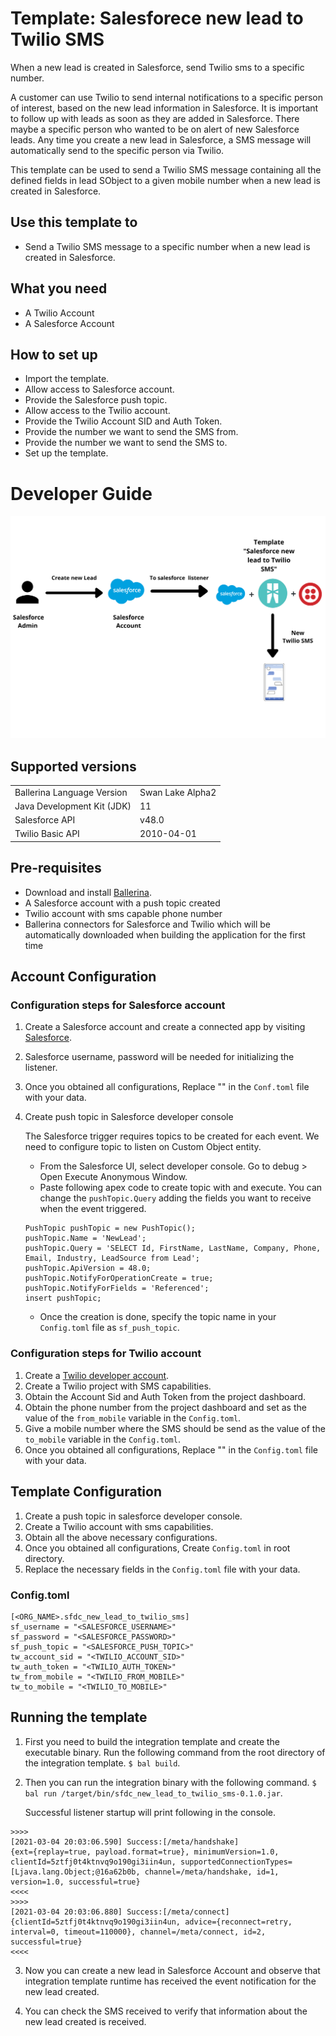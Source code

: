 # Template: Salesforece new lead to Twilio SMS

When a new lead is created in Salesforce, send Twilio sms to a specific number.

A customer can use Twilio to send internal notifications to a specific person of interest, based on the new lead information in Salesforce. 
It is important to follow up with leads as soon as they are added in Salesforce. There maybe a specific person who wanted to be on 
alert of new Salesforce leads. Any time you create a new lead in Salesforce, a SMS message will automatically send to 
the specific person via Twilio.

This template can be used to send a Twilio SMS message containing all 
the defined fields in lead SObject to a given mobile number when a new lead is created in Salesforce.

## Use this template to
- Send a Twilio SMS message to a specific number when a new lead is created in Salesforce.

## What you need
- A Twilio Account
- A Salesforce Account

## How to set up
- Import the template.
- Allow access to Salesforce account.
- Provide the Salesforce push topic.
- Allow access to the Twilio account.
- Provide the Twilio Account SID and Auth Token.
- Provide the number we want to send the SMS from.
- Provide the number we want to send the SMS to.
- Set up the template. 

# Developer Guide

<p align="center">
<img src="./docs/images/template_flow.png?raw=true" alt="Github-Slack Integration template overview"/>
</p>

## Supported versions

<table>
  <tr>
   <td>Ballerina Language Version
   </td>
   <td>Swan Lake Alpha2
   </td>
  </tr>
  <tr>
   <td>Java Development Kit (JDK) 
   </td>
   <td>11
   </td>
  </tr>
  <tr>
   <td>Salesforce API 
   </td>
   <td>v48.0
   </td>
  </tr>
  <tr>
   <td>Twilio Basic API
   </td>
   <td>2010-04-01
   </td>
  </tr>
</table>


## Pre-requisites
* Download and install [Ballerina](https://ballerinalang.org/downloads/).
* A Salesforce account with a push topic created
* Twilio account with sms capable phone number
* Ballerina connectors for Salesforce and Twilio which will be automatically downloaded when building the application for the first time


## Account Configuration

### Configuration steps for Salesforce account
1. Create a Salesforce account and create a connected app by visiting [Salesforce](https://www.salesforce.com). 
2. Salesforce username, password will be needed for initializing the listener. 
3. Once you obtained all configurations, Replace "" in the `Conf.toml` file with your data.
4.  Create push topic in Salesforce developer console

    The Salesforce trigger requires topics to be created for each event. We need to configure topic to listen on Custom Object entity.

    * From the Salesforce UI, select developer console. Go to debug > Open Execute Anonymous Window. 
    * Paste following apex code to create topic with <NewLead> and execute. You can change the `pushTopic.Query` adding the fields you want to receive when the event triggered.
    ```apex
    PushTopic pushTopic = new PushTopic();
    pushTopic.Name = 'NewLead';
    pushTopic.Query = 'SELECT Id, FirstName, LastName, Company, Phone, Email, Industry, LeadSource from Lead';
    pushTopic.ApiVersion = 48.0;
    pushTopic.NotifyForOperationCreate = true;
    pushTopic.NotifyForFields = 'Referenced';
    insert pushTopic;
    ```
    * Once the creation is done, specify the topic name in your `Config.toml` file as `sf_push_topic`.

### Configuration steps for Twilio account

1. Create a [Twilio developer account](https://www.twilio.com/). 
2. Create a Twilio project with SMS capabilities.
3. Obtain the Account Sid and Auth Token from the project dashboard.
4. Obtain the phone number from the project dashboard and set as the value of the `from_mobile` variable in the `Config.toml`.
5. Give a mobile number where the SMS should be send as the value of the `to_mobile` variable in the `Config.toml`.
6. Once you obtained all configurations, Replace "" in the `Config.toml` file with your data.

## Template Configuration

1. Create a push topic in salesforce developer console.
2. Create a Twilio account with sms capabilities.
3. Obtain all the above necessary configurations.
4. Once you obtained all configurations, Create `Config.toml` in root directory.
5. Replace the necessary fields in the `Config.toml` file with your data.

### Config.toml 

```
[<ORG_NAME>.sfdc_new_lead_to_twilio_sms]
sf_username = "<SALESFORCE_USERNAME>"  
sf_password = "<SALESFORCE_PASSWORD>"  
sf_push_topic = "<SALESFORCE_PUSH_TOPIC>"  
tw_account_sid = "<TWILIO_ACCOUNT_SID>"  
tw_auth_token = "<TWILIO_AUTH_TOKEN>"  
tw_from_mobile = "<TWILIO_FROM_MOBILE>"  
tw_to_mobile = "<TWILIO_TO_MOBILE>"    
```

## Running the template

1. First you need to build the integration template and create the executable binary. Run the following command from the root directory of the integration template. 
`$ bal build`. 

2. Then you can run the integration binary with the following command. 
`$ bal run /target/bin/sfdc_new_lead_to_twilio_sms-0.1.0.jar`. 

    Successful listener startup will print following in the console.
```
>>>>
[2021-03-04 20:03:06.590] Success:[/meta/handshake]
{ext={replay=true, payload.format=true}, minimumVersion=1.0, clientId=5ztfj0t4ktnvq9o190gi3iin4un, supportedConnectionTypes=[Ljava.lang.Object;@16a62b0b, channel=/meta/handshake, id=1, version=1.0, successful=true}
<<<<
>>>>
[2021-03-04 20:03:06.880] Success:[/meta/connect]
{clientId=5ztfj0t4ktnvq9o190gi3iin4un, advice={reconnect=retry, interval=0, timeout=110000}, channel=/meta/connect, id=2, successful=true}
<<<<
```

3. Now you can create a new lead in Salesforce Account and observe that integration template runtime has received the event notification for the new lead created.

4. You can check the SMS received to verify that information about the new lead created is received. 
